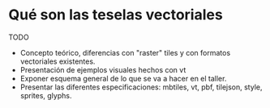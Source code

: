 # Qué son las teselas vectoriales

TODO

* Concepto teórico, diferencias con "raster" tiles y con formatos vectoriales existentes.
* Presentación de ejemplos visuales hechos con vt
* Exponer esquema general de lo que se va a hacer en el taller.
* Presentar las diferentes especificaciones: mbtiles, vt, pbf, tilejson, style, sprites, glyphs.
